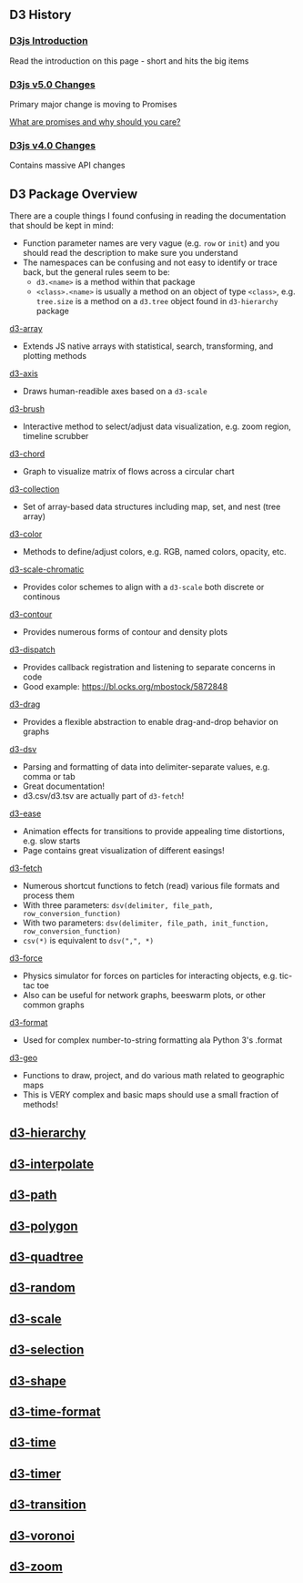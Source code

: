 ## D3 History

### [D3js Introduction](https://d3js.org)
Read the introduction on this page - short and hits the big items


### [D3js v5.0 Changes](https://github.com/d3/d3/blob/master/CHANGES.md#changes-in-d3-50)
Primary major change is moving to Promises

[What are promises and why should you care?](https://developer.mozilla.org/en-US/docs/Web/JavaScript/Guide/Using_promises)


### [D3js v4.0 Changes](https://github.com/d3/d3/blob/master/CHANGES.md#changes-in-d3-40)
Contains massive API changes


## D3 Package Overview

There are a couple things I found confusing in reading the documentation that should be kept in mind:
 - Function parameter names are very vague (e.g. `row` or `init`) and you should read the description to make sure you understand
 - The namespaces can be confusing and not easy to identify or trace back, but the general rules seem to be:
   - `d3.<name>` is a method within that package
   - `<class>.<name>` is usually a method on an object of type `<class>`, e.g. `tree.size` is a method on a `d3.tree` object found in `d3-hierarchy` package


[d3-array](https://github.com/d3/d3-array/blob/master/README.md)
 - Extends JS native arrays with statistical, search, transforming, and plotting methods

[d3-axis](https://github.com/d3/d3-axis/blob/master/README.md)
 - Draws human-readible axes based on a `d3-scale`

[d3-brush](https://github.com/d3/d3-brush/)
 - Interactive method to select/adjust data visualization, e.g. zoom region, timeline scrubber

[d3-chord](https://github.com/d3/d3-chord/)
 - Graph to visualize matrix of flows across a circular chart

[d3-collection](https://github.com/d3/d3-collection/)
 - Set of array-based data structures including map, set, and nest (tree array)

[d3-color](https://github.com/d3/d3-color/)
 - Methods to define/adjust colors, e.g. RGB, named colors, opacity, etc.

[d3-scale-chromatic](https://github.com/d3/d3-scale-chromatic)
 - Provides color schemes to align with a `d3-scale` both discrete or continous
 
[d3-contour](https://github.com/d3/d3-contour)
 - Provides numerous forms of contour and density plots

[d3-dispatch](https://github.com/d3/d3-dispatch/)
 - Provides callback registration and listening to separate concerns in code
 - Good example: https://bl.ocks.org/mbostock/5872848

[d3-drag](https://github.com/d3/d3-drag/)
 - Provides a flexible abstraction to enable drag-and-drop behavior on graphs

[d3-dsv](https://github.com/d3/d3-dsv/)
 - Parsing and formatting of data into delimiter-separate values, e.g. comma or tab
 - Great documentation!
 - d3.csv/d3.tsv are actually part of `d3-fetch`!

[d3-ease](https://github.com/d3/d3-ease/)
 - Animation effects for transitions to provide appealing time distortions, e.g. slow starts
 - Page contains great visualization of different easings!

[d3-fetch](https://github.com/d3/d3-fetch)
 - Numerous shortcut functions to fetch (read) various file formats and process them
 - With three parameters: `dsv(delimiter, file_path, row_conversion_function)`
 - With two parameters: `dsv(delimiter, file_path, init_function, row_conversion_function)`
 - `csv(*)` is equivalent to `dsv(",", *)`

[d3-force](https://github.com/d3/d3-force/)
 - Physics simulator for forces on particles for interacting objects, e.g. tic-tac toe
 - Also can be useful for network graphs, beeswarm plots, or other common graphs

[d3-format](https://github.com/d3/d3-format/blob/master/README.md)
 - Used for complex number-to-string formatting ala Python 3's .format

[d3-geo](https://github.com/d3/d3-geo/blob/master/README.md)
 - Functions to draw, project, and do various math related to geographic maps
 - This is VERY complex and basic maps should use a small fraction of methods!

[d3-hierarchy]()
 - 

[d3-interpolate]()
 - 
 
[d3-path]()
 - 

[d3-polygon]()
 - 

[d3-quadtree]()
 - 

[d3-random]()
 - 

[d3-scale]()
 - 

[d3-selection]()
 - 

[d3-shape]()
 - 

[d3-time-format]()
 - 

[d3-time]()
 - 

[d3-timer]()
 - 

[d3-transition]()
 - 

[d3-voronoi]()
 - 

[d3-zoom]()
 - 



